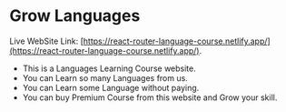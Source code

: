 # Grow Languages

Live WebSite Link: [https://react-router-language-course.netlify.app/](https://react-router-language-course.netlify.app/).

<ul>
    <li>This is a Languages Learning Course website.</li>
    <li>You can Learn so many Languages from us.</li>
    <li>You can Learn some Language without paying.</li>
    <li>You can buy Premium Course from this website and Grow your skill.</li>
</ul>
